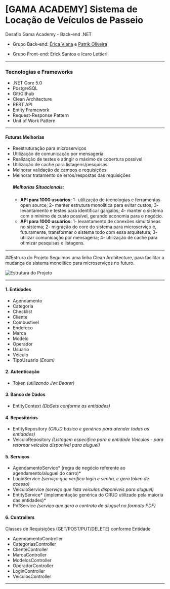 # [GAMA ACADEMY] Sistema de Locação de Veículos de Passeio
Desafio Gama Academy - Back-end .NET

- Grupo Back-end: [Érica Viana](https://github.com/vianaerica "Érica Viana") e [Patrik Oliveira](https://github.com/patrikoliveira "Patrik Oliveira")

- Grupo Front-end: Erick Santos e Icaro Lettieri

------------


### Tecnologias e Frameworks
- .NET Core 5.0
- PostgreSQL
- Git/Github
- Clean Architecture
- REST API
- Entity Framework
- Request-Response Pattern
- Unit of Work Pattern

------------


#### Futuras Melhorias
- Reestruturação para microserviços
- Utilização de comunicação por mensageria
- Realização de testes e atingir o máximo de cobertura possível
- Utilização de cache para listagens/pesquisas
- Melhorar validação de campos e requisições
- Melhorar tratamento de erros/respostas das requisições
	##### Melhorias Situacionais:
	- **API para 1000 usuários:** 1- utilização de tecnologias e ferramentas open source; 2- manter estrutura monolítica para evitar custos; 3- levantamento e testes para identificar gargalos; 4- manter o sistema com o minímo de custo possível, gerando economia para o negócio.
	- **API para 1000 usuários:** 1- levantamento de conexões simultâneas no sistema; 2- migração do core do sistema para microserviço e, futuramente, transformar o sistema todo com essa arquitetura; 3- utilizar comunicação por mensageria; 4- utilização de cache para otimizar pesquisas e listagens.

------------

##Estrura do Projeto
Seguimos uma linha Clean Architecture, para facilitar a mudança de sistema monolítico para microserviços no futuro.


![Estrutura do Projeto](https://i.ibb.co/Kwb1MR5/a73ce918-d68b-4b84-925f-e561a87082fd.jpg "Estrutura do Projeto")

------------
#### 1. Entidades
- Agendamento
- Categoria
- Checklist
- Cliente
- Combustivel
- Endereco
- Marca
- Modelo
- Operador
- Usuario
- Veiculo
- TipoUsuario *(Enum)*

#### 2. Autenticação
- Token *(utilizando Jwt Bearer)*

#### 3. Banco de Dados
- EntityContext *(DbSets conforme as entidades)*

#### 4. Repositórios
- EntityRepository *(CRUD básico e genérico para atender todas as entidades)*
- VeiculoRepository  *(Listagem específica para a entidade Veiculos - para retornar veículos disponível para aluguel)*

#### 5. Serviços
- AgendamentoService* (regra de negócio referente ao agendamento/aluguel do carro)*
- LoginService *(serviço que verifica login e senha, e gera token de acesso)*
- VeiculoService *(serviço que lista veículos disponíveis para aluguel)*
- EntityService* (implementação genérica do CRUD utilizado pela maioria das entidades)*
- PdfService *(serviço que gera o contrato de aluguel no formato PDF)*

#### 6. Controllers
Classes de Requisições (GET/POST/PUT/DELETE) conforme Entidade

- AgendamentoController
- CategoriasController
- ClienteController
- MarcaController
- ModelosController
- OperadorController
- LoginController
- VeiculosController

------------



